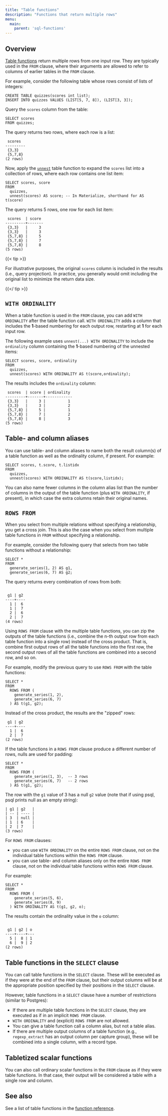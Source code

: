 ```yaml
---
title: "Table functions"
description: "Functions that return multiple rows"
menu:
  main:
    parent: 'sql-functions'
---
```


## Overview

[Table functions](/sql/functions/#table-functions) return multiple rows from one
input row. They are typically used in the `FROM` clause, where their arguments
are allowed to refer to columns of earlier tables in the `FROM` clause.

For example, consider the following table whose rows consist of lists of
integers:

```mzsql
CREATE TABLE quizzes(scores int list);
INSERT INTO quizzes VALUES (LIST[5, 7, 8]), (LIST[3, 3]);
```

Query the `scores` column from the table:

```mzsql
SELECT scores
FROM quizzes;
```

The query returns two rows, where each row is a list:

```
 scores
---------
 {3,3}
 {5,7,8}
(2 rows)
```

Now, apply the [`unnest`](/sql/functions/#unnest) table function to expand the
`scores` list into a collection of rows, where each row contains one list item:

```mzsql
SELECT scores, score
FROM
  quizzes,
  unnest(scores) AS score; -- In Materialize, shorthand for AS t(score)
```

The query returns 5 rows, one row for each list item:

```
 scores  | score
---------+-------
 {3,3}   |     3
 {3,3}   |     3
 {5,7,8} |     5
 {5,7,8} |     7
 {5,7,8} |     8
(5 rows)
```

{{< tip >}}

For illustrative purposes, the original `scores` column is included in the
results (i.e., query projection). In practice, you generally would omit
including the original list to minimize the return data size.

{{</ tip >}}

## `WITH ORDINALITY`

When a table function is used in the `FROM` clause, you can add `WITH
ORDINALITY` after the table function call. `WITH ORDINALITY` adds a column that
includes the **1**-based numbering for each output row, restarting at **1** for
each input row.

The following example uses `unnest(...) WITH ORDINALITY` to include the `ordinality` column containing the **1**-based numbering of the unnested items:
```mzsql
SELECT scores, score, ordinality
FROM
  quizzes,
  unnest(scores) WITH ORDINALITY AS t(score,ordinality);
```

The results includes the `ordinality` column:
```
 scores  | score | ordinality
---------+-------+------------
 {3,3}   |     3 |          1
 {3,3}   |     3 |          2
 {5,7,8} |     5 |          1
 {5,7,8} |     7 |          2
 {5,7,8} |     8 |          3
(5 rows)
```

## Table- and column aliases

You can use table- and column aliases to name both the result column(s) of a table function as well as the ordinality column, if present. For example:
```mzsql
SELECT scores, t.score, t.listidx
FROM
  quizzes,
  unnest(scores) WITH ORDINALITY AS t(score,listidx);
```

You can also name fewer columns in the column alias list than the number of
columns in the output of the table function (plus `WITH ORDINALITY`, if
present), in which case the extra columns retain their original names.


## `ROWS FROM`

When you select from multiple relations without specifying a relationship, you
get a cross join. This is also the case when you select from multiple table
functions in `FROM` without specifying a relationship.

For example, consider the following query that selects from two table functions
without a relationship:

```mzsql
SELECT *
FROM
  generate_series(1, 2) AS g1,
  generate_series(6, 7) AS g2;
```

The query returns every combination of rows from both:

```

 g1 | g2
----+----
  1 |  6
  1 |  7
  2 |  6
  2 |  7
(4 rows)
```

Using `ROWS FROM` clause with the multiple table functions, you can zip the
outputs of the table functions (i.e., combine the n-th output row from each
table function into a single row) instead of the cross product.
That is, combine first output rows of all the table functions into the first row, the second output rows of all the table functions are combined into
a second row, and so on.

For example, modify the previous query to use `ROWS FROM` with the table
functions:

```mzsql
SELECT *
FROM
  ROWS FROM (
    generate_series(1, 2),
    generate_series(6, 7)
  ) AS t(g1, g2);
```

Instead of the cross product, the results are the "zipped" rows:

```
 g1 | g2
----+----
  1 |  6
  2 |  7
(2 rows)
```

If the table functions in a `ROWS FROM` clause produce a different number of
rows, nulls are used for padding:
```mzsql
SELECT *
FROM
  ROWS FROM (
    generate_series(1, 3),  -- 3 rows
    generate_series(6, 7)   -- 2 rows
  ) AS t(g1, g2);
```

The row with the `g1` value of 3 has a null `g2` value (note that if using psql,
psql prints null as an empty string):

```
| g1 | g2   |
| -- | ---- |
| 3  | null |
| 1  | 6    |
| 2  | 7    |
(3 rows)
```

For `ROWS FROM` clauses:
- you can use `WITH ORDINALITY` on the entire `ROWS FROM` clause, not on the
individual table functions within the `ROWS FROM` clause.
- you can use table- and column aliases only on the entire `ROWS FROM` clause,
not on the individual table functions within `ROWS FROM` clause.

For example:

```mzsql
SELECT *
FROM
  ROWS FROM (
    generate_series(5, 6),
    generate_series(8, 9)
  ) WITH ORDINALITY AS t(g1, g2, o);
```

The results contain the ordinality value in the `o` column:

```

 g1 | g2 | o
----+----+---
  5 |  8 | 1
  6 |  9 | 2
(2 rows)
```


## Table functions in the `SELECT` clause

You can call table functions in the `SELECT` clause. These will be executed as if they were at the end of the `FROM` clause, but their output columns will be at the appropriate position specified by their positions in the `SELECT` clause.

However, table functions in a `SELECT` clause have a number of restrictions (similar to Postgres):
- If there are multiple table functions in the `SELECT` clause, they are executed as if in an implicit `ROWS FROM` clause.
- `WITH ORDINALITY` and (explicit) `ROWS FROM` are not allowed.
- You can give a table function call a column alias, but not a table alias.
- If there are multiple output columns of a table function (e.g., `regexp_extract` has an output column per capture group), these will be combined into a single column, with a record type.

## Tabletized scalar functions

You can also call ordinary scalar functions in the `FROM` clause as if they were table functions. In that case, their output will be considered a table with a single row and column.

## See also

See a list of table functions in the [function reference](/sql/functions/#table-functions).
